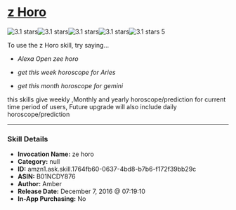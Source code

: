 # [z Horo](http://alexa.amazon.com/#skills/amzn1.ask.skill.1764fb60-0637-4bd8-b7b6-f172f39bb29c)
![3.1 stars](../../images/ic_star_black_18dp_1x.png)![3.1 stars](../../images/ic_star_black_18dp_1x.png)![3.1 stars](../../images/ic_star_black_18dp_1x.png)![3.1 stars](../../images/ic_star_half_black_18dp_1x.png)![3.1 stars](../../images/ic_star_border_black_18dp_1x.png) 5

To use the z Horo skill, try saying...

* *Alexa Open zee horo*

* *get this week horoscope for Aries*

* *get this month horoscope for gemini*

this skills give weekly ,Monthly and yearly horoscope/prediction for current time period of users, Future upgrade will also include daily horoscope/prediction

***

### Skill Details

* **Invocation Name:** ze horo
* **Category:** null
* **ID:** amzn1.ask.skill.1764fb60-0637-4bd8-b7b6-f172f39bb29c
* **ASIN:** B01NCDY876
* **Author:** Amber
* **Release Date:** December 7, 2016 @ 07:19:10
* **In-App Purchasing:** No
